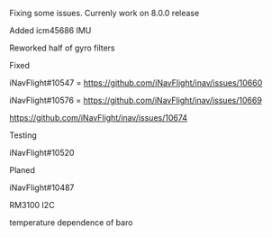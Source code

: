 Fixing some issues. Currenly work on 8.0.0 release

Added 
icm45686 IMU

Reworked half of gyro filters

Fixed

iNavFlight#10547 = https://github.com/iNavFlight/inav/issues/10660

iNavFlight#10576 = https://github.com/iNavFlight/inav/issues/10669

https://github.com/iNavFlight/inav/issues/10674

Testing

iNavFlight#10520

Planed

iNavFlight#10487

RM3100 I2C

temperature dependence of baro
